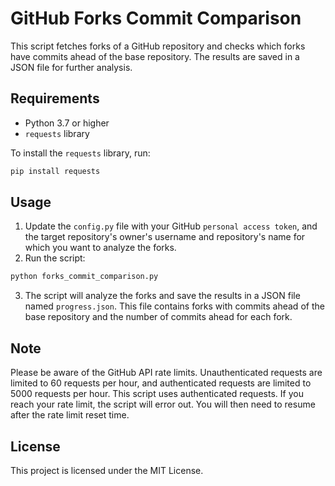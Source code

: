 # GitHub Forks Commit Comparison

This script fetches forks of a GitHub repository and checks which forks have commits ahead of the base repository. The results are saved in a JSON file for further analysis.

## Requirements

- Python 3.7 or higher
- `requests` library

To install the `requests` library, run:

```bash
pip install requests
```

## Usage

1. Update the `config.py` file with your GitHub `personal access token`, and the target repository's owner's username and repository's name for which you want to analyze the forks.
2. Run the script:
```bash
python forks_commit_comparison.py
```
3. The script will analyze the forks and save the results in a JSON file named `progress.json`. This file contains forks with commits ahead of the base repository and the number of commits ahead for each fork.

## Note
Please be aware of the GitHub API rate limits. Unauthenticated requests are limited to 60 requests per hour, and authenticated requests are limited to 5000 requests per hour. This script uses authenticated requests. If you reach your rate limit, the script will error out. You will then need to resume after the rate limit reset time.

## License
This project is licensed under the MIT License.